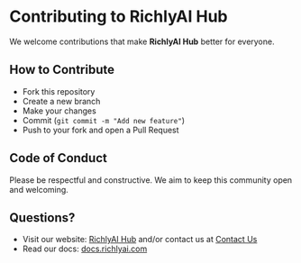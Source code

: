 # Contributing to RichlyAI Hub 

We welcome contributions that make **RichlyAI Hub** better for everyone.

## How to Contribute
- Fork this repository
- Create a new branch
- Make your changes
- Commit (`git commit -m "Add new feature"`)
- Push to your fork and open a Pull Request

## Code of Conduct
Please be respectful and constructive. We aim to keep this community open and welcoming.

## Questions?
- Visit our website: [RichlyAI Hub](https://richlyai.com) and/or contact us at [Contact Us](https://learn.richlyai.com/contact-us)
- Read our docs: [docs.richlyai.com](https://docs.richlyai.com)
